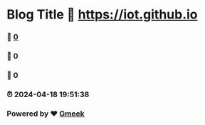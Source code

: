 # Blog Title :link: https://iot.github.io 
### :page_facing_up: [0](https://iot.github.io/tag.html) 
### :speech_balloon: 0 
### :hibiscus: 0 
### :alarm_clock: 2024-04-18 19:51:38 
### Powered by :heart: [Gmeek](https://github.com/Meekdai/Gmeek)
